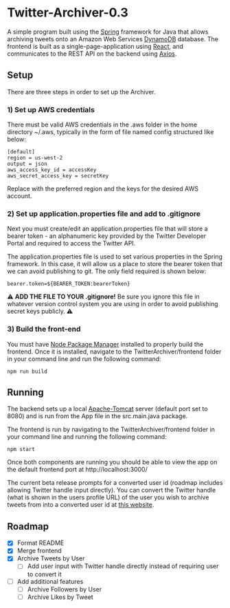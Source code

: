 # Twitter-Archiver-0.3
A simple program built using the [Spring](https://spring.io/) framework for Java that allows archiving tweets onto an Amazon Web Services [DynamoDB](https://aws.amazon.com/dynamodb/) database.
The frontend is built as a single-page-application using [React](https://react.dev/), and communicates to the REST API on the backend using [Axios](https://axios-http.com/).

## Setup
There are three steps in order to set up the Archiver.

### 1) Set up AWS credentials
There must be valid AWS credentials in the .aws folder in the home directory ~/.aws, typically in the form of file named config structured like below:

```
[default]
region = us-west-2
output = json
aws_access_key_id = accessKey
aws_secret_access_key = secretKey
```
Replace with the preferred region and the keys for the desired AWS account.


### 2) Set up application.properties file and add to .gitignore
Next you must create/edit an application.properties file that will store a bearer token - an alphanumeric key provided by the Twitter Developer Portal and required to access the Twitter API.

The application.properties file is used to set various properties in the Spring framework. In this case, it will allow us a place to store the bearer token that we can avoid publishing to git. The only field required is shown below:
```
bearer.token=${BEARER_TOKEN:bearerToken}
```
⚠️ **ADD THE FILE TO YOUR .gitignore!** Be sure you ignore this file in whatever version control system you are using in order to avoid publishing secret keys publicly. ⚠️

### 3) Build the front-end
You must have [Node Package Manager](https://docs.npmjs.com/downloading-and-installing-node-js-and-npm) installed to properly build the frontend.
Once it is installed, navigate to the TwitterArchiver/frontend folder in your command line and run the following command:
```
npm run build
```
## Running
The backend sets up a local [Apache-Tomcat](https://tomcat.apache.org/) server (default port set to 8080) and is run from the App file in the src.main.java package.

The frontend is run by navigating to the TwitterArchiver/frontend folder in your command line and running the following command:
```
npm start
```
Once both components are running you should be able to view the app on the default frontend port at http://localhost:3000/ 

The current beta release prompts for a converted user id (roadmap includes allowing Twitter handle input directly). You can convert the Twitter handle (what is shown in the users profile URL) of the user you wish to archive tweets from into a converted user id at [this website](https://tweeterid.com/).

## Roadmap
- [x] Format README
- [x] Merge frontend
- [x] Archive Tweets by User
    - [ ] Add user input with Twitter handle directly instead of requiring user to convert it 
- [ ] Add additional features
    - [ ] Archive Followers by User
    - [ ] Archive Likes by Tweet
